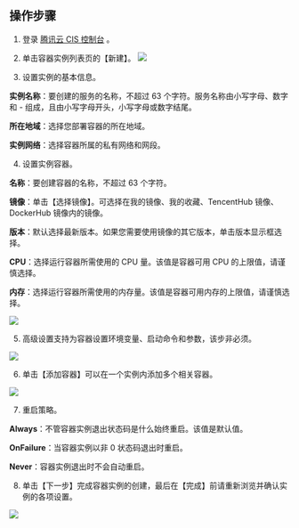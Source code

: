 ## 操作步骤

1. 登录 [腾讯云 CIS 控制台](https://console.cloud.tencent.com/cis) 。


2. 单击容器实例列表页的【新建】。
![][1]


3. 设置实例的基本信息。

**实例名称**：要创建的服务的名称，不超过 63 个字符。服务名称由小写字母、数字和 - 组成，且由小写字母开头，小写字母或数字结尾。

**所在地域**：选择您部署容器的所在地域。

**实例网络**：选择容器所属的私有网络和网段。

4. 设置实例容器。

**名称**：要创建容器的名称，不超过 63 个字符。

**镜像**：单击【选择镜像】。可选择在我的镜像、我的收藏、TencentHub 镜像、DockerHub 镜像内的镜像。

**版本**：默认选择最新版本。如果您需要使用镜像的其它版本，单击版本显示框选择。

**CPU**：选择运行容器所需使用的 CPU 量。该值是容器可用 CPU 的上限值，请谨慎选择。

**内存**：选择运行容器所需使用的内存量。该值是容器可用内存的上限值，请谨慎选择。

![][3]

5. 高级设置支持为容器设置环境变量、启动命令和参数，该步非必须。

![][4]

6. 单击【添加容器】可以在一个实例内添加多个相关容器。

![][5]

7. 重启策略。

**Always**：不管容器实例退出状态码是什么始终重启。该值是默认值。

**OnFailure**：当容器实例以非 0 状态码退出时重启。

**Never**：容器实例退出时不会自动重启。

8. 单击【下一步】完成容器实例的创建，最后在【完成】前请重新浏览并确认实例的各项设置。

![][6]

[1]:https://main.qcloudimg.com/raw/216083c129e2c23db289e1b617785f0c.png
[2]:https://main.qcloudimg.com/raw/cd20deb83f7d723e584625906fd09746.png
[3]:https://main.qcloudimg.com/raw/818d55f41653bd5629d044b909b4d189.png
[4]:https://main.qcloudimg.com/raw/c435fad17d846e708ae2f1ebf58e64c1.png
[5]:https://main.qcloudimg.com/raw/735714dd5ccdcc7087313b3139d0ef54.png
[6]:https://main.qcloudimg.com/raw/6df3f5a3a76072a7a623805e2755814e.png
